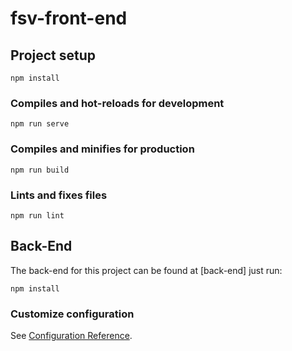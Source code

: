 # fsv-front-end

## Project setup
```
npm install
```

### Compiles and hot-reloads for development
```
npm run serve
```

### Compiles and minifies for production
```
npm run build
```

### Lints and fixes files
```
npm run lint
```

## Back-End
The back-end for this project can be found at [back-end]
just run:
```
npm install
```

### Customize configuration
See [Configuration Reference](https://cli.vuejs.org/config/).
